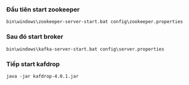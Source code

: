 ### Đầu tiên start zookeeper
`bin\windows\zookeeper-server-start.bat config\zookeeper.properties`

### Sau đó start broker
`bin\windows\kafka-server-start.bat config\server.properties`

###  Tiếp start kafdrop
`java -jar kafdrop-4.0.1.jar`


